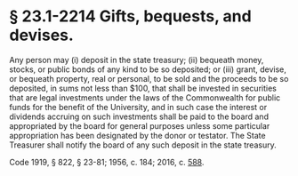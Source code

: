 # § 23.1-2214 Gifts, bequests, and devises.

<p>Any person may (i) deposit in the state treasury; (ii) bequeath money, stocks, or public bonds of any kind to be so deposited; or (iii) grant, devise, or bequeath property, real or personal, to be sold and the proceeds to be so deposited, in sums not less than $100, that shall be invested in securities that are legal investments under the laws of the Commonwealth for public funds for the benefit of the University, and in such case the interest or dividends accruing on such investments shall be paid to the board and appropriated by the board for general purposes unless some particular appropriation has been designated by the donor or testator. The State Treasurer shall notify the board of any such deposit in the state treasury.</p><p>Code 1919, § 822, § 23-81; 1956, c. 184; 2016, c. <a href='http://lis.virginia.gov/cgi-bin/legp604.exe?161+ful+CHAP0588'>588</a>.</p>